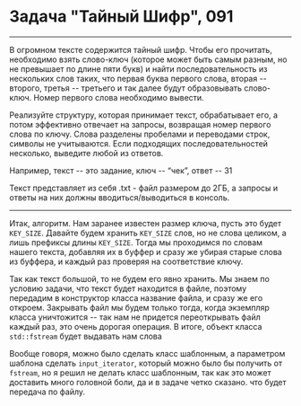 # Задача "Тайный Шифр", 091

---
В огромном тексте содержится тайный шифр. Чтобы его прочитать, необходимо взять слово-ключ (которое может быть самым разным, но не превышает по длине пяти букв) и найти последовательность из нескольких слов таких, что первая буква первого слова, вторая -- второго, третья -- третьего и так далее будут образовывать слово-ключ. Номер первого слова необходимо вывести.

Реализуйте структуру, которая принимает текст, обрабатывает его, а потом эффективно отвечает на запросы, возвращая номер первого слова по ключу. Слова разделены пробелами и переводами строк, символы не учитываются. Если подходящих последовательностей несколько, выведите любой из ответов.

Например, текст -- это задание, ключ -- “чек”, ответ -- 31

Текст представляет из себя .txt - файл размером до 2ГБ, а запросы и ответы на них должны вводиться/выводиться в консоль.

---

Итак, алгоритм. Нам заранее известен размер ключа, пусть это будет `KEY_SIZE`. Давайте будем хранить `KEY_SIZE` слов,
но не слова целиком, а лишь префиксы длины `KEY_SIZE`. Тогда мы проходимся по словам нашего текста, добавляя их в буффер
и сразу же убирая старые слова из буффера, и каждый раз проверяя на соответствие ключу.

Так как текст большой, то не будем его явно хранить. Мы знаем по условию задачи, что текст будет находится в файле, поэтому
передадим в конструктор класса название файла, и сразу же его откроем. Закрывать файл мы будем только тогда, когда экземпляр
класса уничтожится -- так нам не придется переоткрывать файл каждый раз, это очень дорогая операция. В итоге, объект
класса `std::fstream` будет выдавать нам слова

Вообще говоря, можно было сделать класс шаблонным, а параметром шаблона сделать `input_iterator`, 
который можно было бы получить от `fstream`,
но я решил не делать класс шаблонным, так как это может доставить много головной боли, да и в задаче четко сказано. что
будет передача по файлу.